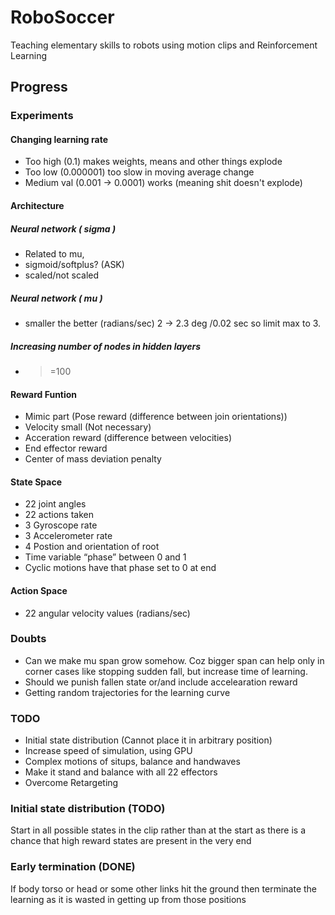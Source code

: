 # RoboSoccer
Teaching elementary skills to robots using motion clips and Reinforcement Learning

## Progress
	
###	Experiments
	
#### Changing learning rate 
- Too high (0.1) makes weights, means and other things explode
- Too low (0.000001) too slow in moving average change
- Medium val (0.001 -> 0.0001) works (meaning shit doesn't explode)

#### Architecture

##### Neural network ( sigma )
- Related to mu,	
- sigmoid/softplus? (ASK)
- scaled/not scaled 

##### Neural network ( mu ) 
- smaller the better (radians/sec) 2 -> 2.3 deg /0.02 sec so limit max to 3.

##### Increasing number of nodes in hidden layers
- >=100

#### Reward Funtion
- Mimic part (Pose reward (difference between join orientations))
- Velocity small (Not necessary)
- Acceration reward (difference between velocities)
- End effector reward
- Center of mass deviation penalty 

#### State Space
- 22 joint angles
- 22 actions taken
- 3 Gyroscope rate
- 3 Accelerometer rate
- 4 Postion and orientation of root
- Time variable “phase” between 0 and 1
- Cyclic motions have that phase set to 0 at end
		
#### Action Space
- 22 angular velocity values (radians/sec)


### Doubts 	
- Can we make mu span grow somehow. Coz bigger span can help only in corner cases like stopping sudden fall, but increase time of learning.
- Should we punish fallen state or/and include accelearation reward
- Getting random trajectories for the learning curve

### TODO
- Initial state distribution (Cannot place it in arbitrary position)
- Increase speed of simulation, using GPU
- Complex motions of situps, balance and handwaves
- Make it stand and balance with all 22 effectors
- Overcome Retargeting 

### Initial state distribution (TODO)
Start in all possible states in the clip rather than at the start as there is a chance that high reward states are present in the very end

### Early termination (DONE)
If body torso  or head or some other links hit the ground then terminate the learning as it is wasted in getting up from those positions
